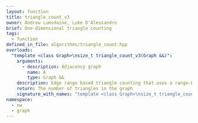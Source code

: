 ```yaml
---
layout: function
title: triangle_count_v3
owner: Andrew Lumsdaine, Luke D'Alessandro
brief: One-dimensional triangle counting
tags:
  - function
defined_in_file: algorithms/triangle_count.hpp
overloads:
  "template <class Graph>\nsize_t triangle_count_v3(Graph &&)":
    arguments:
      - description: Adjacency graph
        name: A
        type: Graph &&
    description: Edge range based triangle counting that uses a range-based for loop, compound intializer, and random access to the outer range.
    return: The number of triangles in the graph
    signature_with_names: "template <class Graph>\nsize_t triangle_count_v3(Graph && A)"
namespace:
  - nw
  - graph
---
```

